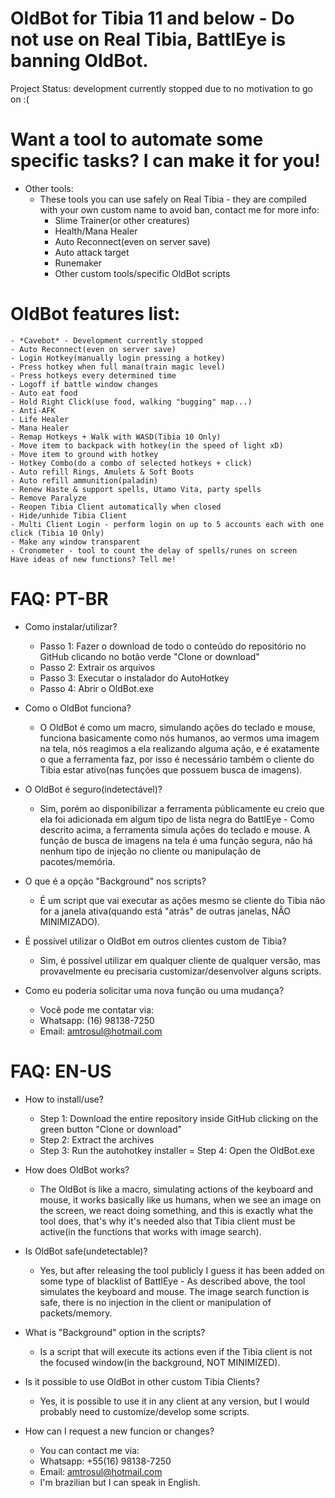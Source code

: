 # OldBot for Tibia 11 and below - Do not use on Real Tibia, BattlEye is banning OldBot.
Project Status: development currently stopped due to no motivation to go on :(
# Want a tool to automate some specific tasks? I can make it for you!

- Other tools:
    - These tools you can use safely on Real Tibia - they are compiled with your own custom name to avoid ban, contact me for more info:
        - Slime Trainer(or other creatures)
        - Health/Mana Healer
        - Auto Reconnect(even on server save)
        - Auto attack target
        - Runemaker
        - Other custom tools/specific OldBot scripts
    
# OldBot features list:

    - *Cavebot* - Development currently stopped
    - Auto Reconnect(even on server save)
    - Login Hotkey(manually login pressing a hotkey)
    - Press hotkey when full mana(train magic level)
    - Press hotkeys every determined time
    - Logoff if battle window changes
    - Auto eat food
    - Hold Right Click(use food, walking "bugging" map...)
    - Anti-AFK
    - Life Healer
    - Mana Healer
    - Remap Hotkeys + Walk with WASD(Tibia 10 Only)
    - Move item to backpack with hotkey(in the speed of light xD)
    - Move item to ground with hotkey
    - Hotkey Combo(do a combo of selected hotkeys + click)
    - Auto refill Rings, Amulets & Soft Boots
    - Auto refill ammunition(paladin)
    - Renew Haste & support spells, Utamo Vita, party spells
    - Remove Paralyze
    - Reopen Tibia Client automatically when closed
    - Hide/unhide Tibia Client
    - Multi Client Login - perform login on up to 5 accounts each with one click (Tibia 10 Only)
    - Make any window transparent
    - Cronometer - tool to count the delay of spells/runes on screen 
    Have ideas of new functions? Tell me!
    

# FAQ: PT-BR

- Como instalar/utilizar?
    - Passo 1: Fazer o download de todo o conteúdo do repositório no GitHub clicando no botão verde "Clone or download"
    - Passo 2: Extrair os arquivos 
    - Passo 3: Executar o instalador do AutoHotkey
    - Passo 4: Abrir o OldBot.exe

- Como o OldBot funciona?
    - O OldBot é como um macro, simulando ações do teclado e mouse, funciona basicamente como nós humanos, ao vermos uma imagem na tela, nós reagimos a ela realizando alguma ação, e é exatamente o que a ferramenta faz, por isso é necessário também o cliente do Tibia estar ativo(nas funções que possuem busca de imagens).

- O OldBot é seguro(indetectável)?
    - Sim, porém ao disponibilizar a ferramenta públicamente eu creio que ela foi adicionada em algum tipo de lista negra do BattlEye - Como descrito acima, a ferramenta simula ações do teclado e mouse. A função de busca de imagens na tela é uma função segura, nâo há nenhum tipo de injeção no cliente ou manipulação de pacotes/memória.

- O que é a opção "Background" nos scripts?
    - É um script que vai executar as ações mesmo se cliente do Tibia não for a janela ativa(quando está "atrás" de outras janelas, NÃO MINIMIZADO).

- É possível utilizar o OldBot em outros clientes custom de Tibia?
    - Sim, é possível utilizar em qualquer cliente de qualquer versão, mas provavelmente eu precisaria customizar/desenvolver alguns scripts.

- Como eu poderia solicitar uma nova função ou uma mudança?
    - Você pode me contatar via:
    - Whatsapp: (16) 98138-7250
    - Email: amtrosul@hotmail.com

# FAQ: EN-US

- How to install/use?
    - Step 1: Download the entire repository inside GitHub clicking on the green button "Clone or download"
    - Step 2: Extract the archives
    - Step 3: Run the autohotkey installer
    = Step 4: Open the OldBot.exe

- How does OldBot works?
    - The OldBot is like a macro, simulating actions of the keyboard and mouse, it works basically like us humans, when we see an image on the screen, we react doing something, and this is exactly what the tool does, that's why it's needed also that Tibia client must be active(in the functions that works with image search).

- Is OldBot safe(undetectable)?
    - Yes, but after releasing the tool publicly I guess it has been added on some type of blacklist of BattlEye - As described above, the tool simulates the keyboard and mouse. The image search function is safe, there is no injection in the client or manipulation of packets/memory.

- What is "Background" option in the scripts?
    - Is a script that will execute its actions even if the Tibia client is not the focused window(in the background, NOT MINIMIZED).

- Is it possible to use OldBot in other custom Tibia Clients?
    - Yes, it is possible to use it in any client at any version, but I would probably need to customize/develop some scripts.

- How can I request a new funcion or changes?
    - You can contact me via:
    - Whatsapp: +55(16) 98138-7250 
    - Email: amtrosul@hotmail.com
    - I'm brazilian but I can speak in English.
    
 
